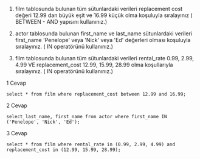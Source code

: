 1. film tablosunda bulunan tüm sütunlardaki verileri replacement cost değeri 12.99 dan büyük eşit ve 16.99 küçük olma koşuluyla sıralayınız ( BETWEEN - AND yapısını kullanınız.)

2. actor tablosunda bulunan first_name ve last_name sütunlardaki verileri first_name 'Penelope' veya 'Nick' veya 'Ed' değerleri olması koşuluyla sıralayınız. ( IN operatörünü kullanınız.)
3. film tablosunda bulunan tüm sütunlardaki verileri rental_rate 0.99, 2.99, 4.99 VE replacement_cost 12.99, 15.99, 28.99 olma koşullarıyla sıralayınız. ( IN operatörünü kullanınız.)

1 Cevap

```
select * from film where replacement_cost between 12.99 and 16.99;
```

2 Cevap 

```
select last_name, first_name from actor where first_name IN ('Penelope', 'Nick', 'Ed');
```

3 Cevap

```
select * from film where rental_rate in (0.99, 2.99, 4.99) and replacement_cost in (12.99, 15.99, 28.99);
```

